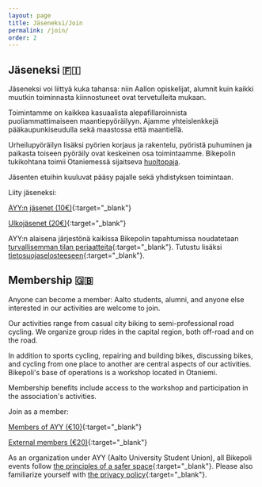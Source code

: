 ```yaml
---
layout: page
title: Jäseneksi/Join
permalink: /join/
order: 2
---
```


## Jäseneksi 🇫🇮

Jäseneksi voi liittyä kuka tahansa: niin Aallon opiskelijat, alumnit kuin kaikki muutkin toiminnasta kiinnostuneet ovat tervetulleita mukaan.

Toimintamme on kaikkea kasuaalista alepafillaroinnista puoliammattimaiseen maantiepyöräilyyn. Ajamme yhteislenkkejä pääkaupunkiseudulla sekä maastossa että maantiellä.

Urheilupyöräilyn lisäksi pyörien korjaus ja rakentelu, pyöristä puhuminen ja paikasta toiseen pyöräily ovat keskeinen osa toimintaamme. Bikepolin tukikohtana toimii Otaniemessä sijaitseva [huoltopaja](/paja).

Jäsenten etuihin kuuluvat pääsy pajalle sekä yhdistyksen toimintaan.

Liity jäseneksi:

[AYY:n jäsenet (10€)](https://buy.stripe.com/aEU3dBePaegq2sM5kl){:target="\_blank"}

[Ulkojäsenet (20€)](https://buy.stripe.com/28o4hFbCY4FQgjC4gg){:target="\_blank"}

AYY:n alaisena järjestönä kaikissa Bikepolin tapahtumissa noudatetaan [turvallisemman tilan periaatteita](https://www.ayy.fi/fi/hallinnolliset-asiakirjat/turvallisemman-tilan-periaatteet){:target="\_blank"}. Tutustu lisäksi [tietosuojaselosteeseen](https://docs.google.com/document/d/1EnAifNc0OK0ngospbH-xjIrPeG0oTGbOilurqNbB29o/edit?usp=sharing){:target="\_blank"}.

## Membership 🇬🇧

Anyone can become a member: Aalto students, alumni, and anyone else interested in our activities are welcome to join.

Our activities range from casual city biking to semi-professional road cycling. We organize group rides in the capital region, both off-road and on the road.

In addition to sports cycling, repairing and building bikes, discussing bikes, and cycling from one place to another are central aspects of our activities. Bikepoli's base of operations is a workshop located in Otaniemi.

Membership benefits include access to the workshop and participation in the association's activities.

Join as a member:

[Members of AYY (€10)](https://buy.stripe.com/aEU3dBePaegq2sM5kl){:target="\_blank"}

[External members (€20)](https://buy.stripe.com/28o4hFbCY4FQgjC4gg){:target="\_blank"}

As an organization under AYY (Aalto University Student Union), all Bikepoli events follow [the principles of a safer space](https://www.ayy.fi/fi/hallinnolliset-asiakirjat/turvallisemman-tilan-periaatteet){:target="\_blank"}. Please also familiarize yourself with [the privacy policy](https://docs.google.com/document/d/1EnAifNc0OK0ngospbH-xjIrPeG0oTGbOilurqNbB29o/edit?usp=sharing){:target="\_blank"}.
